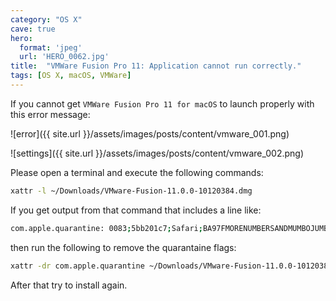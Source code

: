 ```yaml
---
category: "OS X"
cave: true
hero:
  format: 'jpeg'
  url: 'HERO_0062.jpg'
title:  "VMWare Fusion Pro 11: Application cannot run correctly."
tags: [OS X, macOS, VMWare]
---
```

If you cannot get `VMWare Fusion Pro 11 for macOS` to launch properly with this error message:

![error]({{ site.url }}/assets/images/posts/content/vmware_001.png)

![settings]({{ site.url }}/assets/images/posts/content/vmware_002.png)

Please open a terminal and execute the following commands:

```sh
xattr -l ~/Downloads/VMware-Fusion-11.0.0-10120384.dmg
```

If you get output from that command that includes a line like:

```sh
com.apple.quarantine: 0083;5bb201c7;Safari;BA97FMORENUMBERSANDMUMBOJUMBO
```

then run the following to remove the quarantaine flags:

```sh
xattr -dr com.apple.quarantine ~/Downloads/VMware-Fusion-11.0.0-10120384.dmg
```

After that try to install again.
